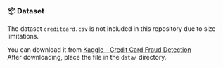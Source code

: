 ### 📦 Dataset

The dataset `creditcard.csv` is not included in this repository due to size limitations.

You can download it from [Kaggle - Credit Card Fraud Detection](https://www.kaggle.com/mlg-ulb/creditcardfraud)  
After downloading, place the file in the `data/` directory.
